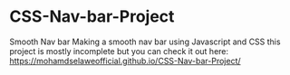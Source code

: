 # CSS-Nav-bar-Project
Smooth Nav bar 
Making a smooth nav bar using Javascript and CSS
this project is mostly incomplete 
but you can check it out here: https://mohamdselaweofficial.github.io/CSS-Nav-bar-Project/
